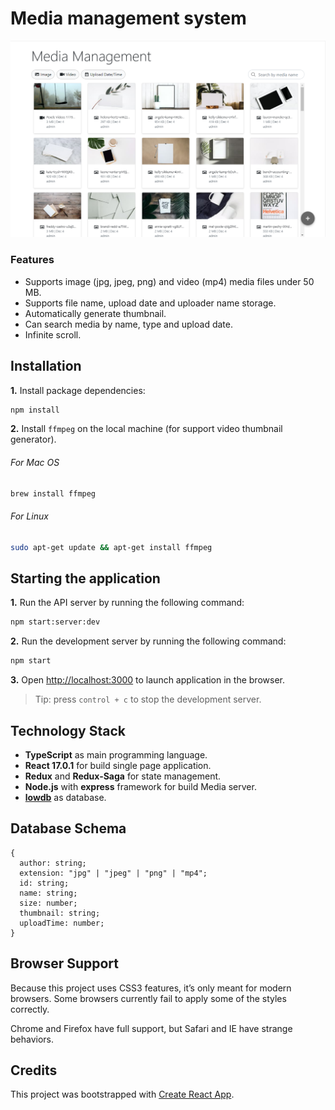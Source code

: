 # Media management system

![alt text](https://github.com/nuipawarit/media-management-system/blob/main/images/image-1.png?raw=true)

### Features
* Supports image (jpg, jpeg, png) and video (mp4) media files under 50 MB.
* Supports file name, upload date and uploader name storage.
* Automatically generate thumbnail.
* Can search media by name, type and upload date.
* Infinite scroll.


## Installation

**1.** Install package dependencies:

```sh
npm install
```

**2.** Install `ffmpeg` on the local machine (for support video thumbnail generator).

###### For Mac OS
```sh
brew install ffmpeg
```

###### For Linux
```sh
sudo apt-get update && apt-get install ffmpeg 
```


## Starting the application

**1.** Run the API server by running the following command:

```sh
npm start:server:dev
```

**2.** Run the development server by running the following command:

```sh
npm start
```

**3.** Open [http://localhost:3000](http://localhost:3000) to launch application in the browser.

> Tip: press `control + c` to stop the development server.


## Technology Stack
* **TypeScript** as main programming language.
* **React 17.0.1** for build single page application.
* **Redux** and **Redux-Saga** for state management.
* **Node.js** with **express** framework for build Media server.
* [**lowdb**](https://github.com/typicode/lowdb) as database.


## Database Schema

```
{
  author: string;
  extension: "jpg" | "jpeg" | "png" | "mp4";
  id: string;
  name: string;
  size: number;
  thumbnail: string;
  uploadTime: number;
}
```


## Browser Support

Because this project uses CSS3 features, it’s only meant for modern browsers. Some browsers currently fail to apply some of the styles correctly.

Chrome and Firefox have full support, but Safari and IE have strange behaviors.


## Credits

This project was bootstrapped with [Create React App](https://create-react-app.dev).
